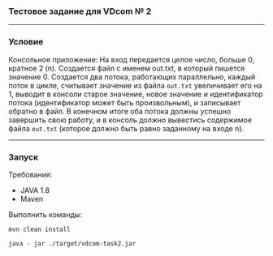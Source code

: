 ### Тестовое задание для VDcom № 2
_____

### Условие
Консольное приложение:
На вход передается целое число, больше 0, кратное 2 (n). Создается файл с именем
out.txt, в который пишется значение 0. Создается два потока, работающих
параллельно, каждый поток в цикле, считывает значение из файла `out.txt` увеличивает
его на 1, выводит в консоли старое значение, новое значение и идентификатор потока
(идентификатор может быть произвольным), и записывает обратно в файл.
В конечном итоге оба потока должны успешно завершить свою работу, и в консоль
должно вывестись содержимое файла `out.txt` (которое должно быть равно заданному
на входе n).

____

### Запуск
Требования:
- JAVA 1.8
- Maven

Выполнить команды:

    mvn clean install

    java - jar ./target/vdcom-task2.jar